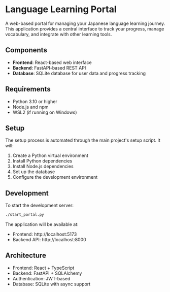 # Language Learning Portal

A web-based portal for managing your Japanese language learning journey. This application provides a central interface to track your progress, manage vocabulary, and integrate with other learning tools.

## Components

- **Frontend**: React-based web interface
- **Backend**: FastAPI-based REST API
- **Database**: SQLite database for user data and progress tracking

## Requirements

- Python 3.10 or higher
- Node.js and npm
- WSL2 (if running on Windows)

## Setup

The setup process is automated through the main project's setup script. It will:

1. Create a Python virtual environment
2. Install Python dependencies
3. Install Node.js dependencies
4. Set up the database
5. Configure the development environment

## Development

To start the development server:

```bash
./start_portal.py
```

The application will be available at:
- Frontend: http://localhost:5173
- Backend API: http://localhost:8000

## Architecture

- Frontend: React + TypeScript
- Backend: FastAPI + SQLAlchemy
- Authentication: JWT-based
- Database: SQLite with async support
